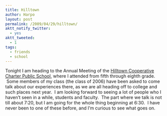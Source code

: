 ```yaml
---
title: Hilltown
author: Harpo
layout: post
permalink: /2009/04/29/hilltown/
aktt_notify_twitter:
  - yes
aktt_tweeted:
  - 1
tags:
  - friends
  - school
---
```

Tonight I am heading to the Annual Meeting of the <a href="http://hilltowncharter.org/" target="_blank">Hilltown Cooperative Charter Public School</a>, where I attended from fifth through eighth grade.  Some members of my class (the class of 2006) have been asked to come talk about our experiences there, as we are all heading off to college and such places next year.  I am looking forward to seeing a lot of people who I haven&#8217;t seen in a while, students and faculty.  The part where we talk is not till about 7:20, but I am going for the whole thing beginning at 6:30.  I have never been to one of these before, and I&#8217;m curious to see what goes on.